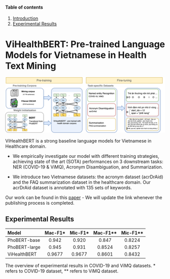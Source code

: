 #### Table of contents
1. [Introduction](#introduction)
2. [Experimental Results](#result)

# <a name="introduction"></a> ViHealthBERT: Pre-trained Language Models for Vietnamese in Health Text Mining

<img src="asset/overview.png"/>


ViHealthBERT is a strong baseline language models for Vietnamese in Healthcare domain.

 - We empirically investigate our model with different training strategies, achieving state of the art (SOTA) performances on 3 downstream tasks: NER (COVID-19 & ViMQ), Acronym Disambiguation, and Summarization.

 - We introduce two Vietnamese datasets: the acronym dataset (acrDrAid) and the FAQ summarization dataset in the healthcare domain. Our acrDrAid dataset is annotated with 135 sets of keywords.

Our work can be found in this [paper]() - We will update the link whenever the publishing process is completed.


## <a name="result"></a> Experimental Results


| Model         |       Mac-F1*     |   Mic-F1*     |   Mac-F1**    |   Mic-F1**  |
| :---          |       :----:      |    :----:     |    :----:     |   :----:    |  
| PhoBERT-base  |       0.942       |   0.920       |   0.847       |   0.8224    |
| PhoBERT-large |       0.945       |   0.931       |   0.8524      |   0.8257    |
| ViHealthBERT  |       0.9677      |   0.9677      |   0.8601      |   0.8432    |

The overview of experimental results in COVID-19 and ViMQ datasets. * refers to COVID-19 dataset, ** refers to ViMQ dataset.
